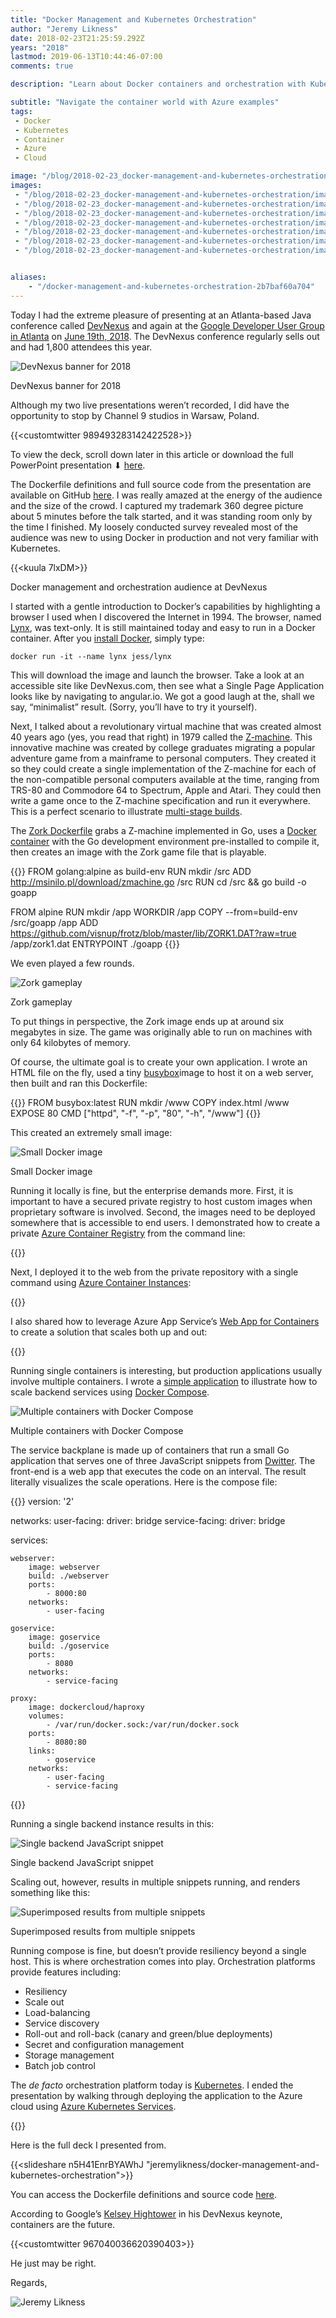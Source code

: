 ```yaml
---
title: "Docker Management and Kubernetes Orchestration"
author: "Jeremy Likness"
date: 2018-02-23T21:25:59.292Z
years: "2018"
lastmod: 2019-06-13T10:44:46-07:00
comments: true

description: "Learn about Docker containers and orchestration with Kubernetes. Includes live video examples using Azure Container Registry, Azure Container Instances, and Azure Kubernetes Service."

subtitle: "Navigate the container world with Azure examples"
tags:
 - Docker 
 - Kubernetes 
 - Container 
 - Azure 
 - Cloud 

image: "/blog/2018-02-23_docker-management-and-kubernetes-orchestration/images/6.png" 
images:
 - "/blog/2018-02-23_docker-management-and-kubernetes-orchestration/images/1.jpeg" 
 - "/blog/2018-02-23_docker-management-and-kubernetes-orchestration/images/2.png" 
 - "/blog/2018-02-23_docker-management-and-kubernetes-orchestration/images/3.png" 
 - "/blog/2018-02-23_docker-management-and-kubernetes-orchestration/images/4.png" 
 - "/blog/2018-02-23_docker-management-and-kubernetes-orchestration/images/5.png" 
 - "/blog/2018-02-23_docker-management-and-kubernetes-orchestration/images/6.png" 
 - "/blog/2018-02-23_docker-management-and-kubernetes-orchestration/images/7.gif" 


aliases:
    - "/docker-management-and-kubernetes-orchestration-2b7baf60a704"
---
```


Today I had the extreme pleasure of presenting at an Atlanta-based Java conference called [DevNexus](https://devnexus.com) and again at the [Google Developer User Group in Atlanta](https://www.meetup.com/gdg-atlanta/) on [June 19th, 2018](https://www.meetup.com/gdg-atlanta/events/250791821/). The DevNexus conference regularly sells out and had 1,800 attendees this year.

![DevNexus banner for 2018](/blog/2018-02-23_docker-management-and-kubernetes-orchestration/images/1.jpeg)
<figcaption>DevNexus banner for 2018</figcaption>

Although my two live presentations weren’t recorded, I did have the opportunity to stop by Channel 9 studios in Warsaw, Poland.

{{<customtwitter 989493283142422528>}}

To view the deck, scroll down later in this article or download the full PowerPoint presentation ⬇ [here](https://jlikme.blob.core.windows.net/presentations/Docker%20Management%20and%20Orchestration.pptx).

The Dockerfile definitions and full source code from the presentation are available on GitHub <i class="fab fa-github"></i> [here](https://github.com/JeremyLikness/devnexus-containers). I was really amazed at the energy of the audience and the size of the crowd. I captured my trademark 360 degree picture about 5 minutes before the talk started, and it was standing room only by the time I finished. My loosely conducted survey revealed most of the audience was new to using Docker in production and not very familiar with Kubernetes.

{{<kuula 7lxDM>}}
<figcaption>Docker management and orchestration audience at DevNexus</figcaption>

I started with a gentle introduction to Docker’s capabilities by highlighting a browser I used when I discovered the Internet in 1994. The browser, named [Lynx](http://lynx.invisible-island.net/lynx2.8.8/lynx_help/about_lynx.html), was text-only. It is still maintained today and easy to run in a Docker container. After you [install Docker](https://docs.docker.com/install/), simply type:

`docker run -it --name lynx jess/lynx`

This will download the image and launch the browser. Take a look at an accessible site like DevNexus.com, then see what a Single Page Application looks like by navigating to angular.io. We got a good laugh at the, shall we say, “minimalist” result. (Sorry, you’ll have to try it yourself).

Next, I talked about a revolutionary virtual machine that was created almost 40 years ago (yes, you read that right) in 1979 called the [Z-machine](https://en.wikipedia.org/wiki/Z-machine). This innovative machine was created by college graduates migrating a popular adventure game from a mainframe to personal computers. They created it so they could create a single implementation of the Z-machine for each of the non-compatible personal computers available at the time, ranging from TRS-80 and Commodore 64 to Spectrum, Apple and Atari. They could then write a game once to the Z-machine specification and run it everywhere. This is a perfect scenario to illustrate [multi-stage builds](https://docs.docker.com/develop/develop-images/multistage-build/).

The <i class="fab fa-github"></i> [Zork Dockerfile](https://github.com/JeremyLikness/devnexus-containers/blob/master/001-zork/Dockerfile) grabs a Z-machine implemented in Go, uses a <i class="fab fa-docker"></i> [Docker container](https://hub.docker.com/_/golang/) with the Go development environment pre-installed to compile it, then creates an image with the Zork game file that is playable.

{{<highlight Dockerfile>}}
FROM golang:alpine as build-env
RUN mkdir /src
ADD http://msinilo.pl/download/zmachine.go /src
RUN cd /src && go build -o goapp

FROM alpine
RUN mkdir /app
WORKDIR /app
COPY --from=build-env /src/goapp /app
ADD https://github.com/visnup/frotz/blob/master/lib/ZORK1.DAT?raw=true /app/zork1.dat
ENTRYPOINT ./goapp
{{</highlight>}}

We even played a few rounds.

![Zork gameplay](/blog/2018-02-23_docker-management-and-kubernetes-orchestration/images/2.png)
<figcaption>Zork gameplay</figcaption>

To put things in perspective, the Zork image ends up at around six megabytes in size. The game was originally able to run on machines with only 64 kilobytes of memory.

Of course, the ultimate goal is to create your own application. I wrote an HTML file on the fly, used a tiny [busybox](https://www.busybox.net/)image to host it on a web server, then built and ran this Dockerfile:

{{<highlight Dockerfile>}}
FROM busybox:latest
RUN mkdir /www
COPY index.html /www
EXPOSE 80
CMD ["httpd", "-f", "-p", "80", "-h", "/www"]
{{</highlight>}}

This created an extremely small image:

![Small Docker image](/blog/2018-02-23_docker-management-and-kubernetes-orchestration/images/3.png)
<figcaption>Small Docker image</figcaption>

Running it locally is fine, but the enterprise demands more. First, it is important to have a secured private registry to host custom images when proprietary software is involved. Second, the images need to be deployed somewhere that is accessible to end users. I demonstrated how to create a private [Azure Container Registry](https://aka.ms/S19cpz) from the command line:

{{<youtube xp3IifCRgFY>}}

Next, I deployed it to the web from the private repository with a single command using [Azure Container Instances](https://aka.ms/aci-docs):

{{<youtube s-Z06cJUREY>}}

I also shared how to leverage Azure App Service’s [Web App for Containers](https://aka.ms/Pg2i5f) to create a solution that scales both up and out:

{{<youtube jhMhscoO3X8>}}

Running single containers is interesting, but production applications usually involve multiple containers. I wrote a <i class="fab fa-github"></i> [simple application](https://github.com/JeremyLikness/devnexus-containers/tree/master/003-compose) to illustrate how to scale backend services using [Docker Compose](https://docs.docker.com/compose/).

![Multiple containers with Docker Compose](/blog/2018-02-23_docker-management-and-kubernetes-orchestration/images/4.png)
<figcaption>Multiple containers with Docker Compose</figcaption>

The service backplane is made up of containers that run a small Go application that serves one of three JavaScript snippets from [Dwitter](https://www.dwitter.net/). The front-end is a web app that executes the code on an interval. The result literally visualizes the scale operations. Here is the compose file:

{{<highlight Yaml>}}
version: '2'

networks:
    user-facing:
      driver: bridge
    service-facing:
      driver: bridge

services: 

    webserver: 
        image: webserver
        build: ./webserver
        ports:
            - 8000:80
        networks: 
            - user-facing

    goservice: 
        image: goservice
        build: ./goservice 
        ports:
            - 8080
        networks: 
            - service-facing

    proxy:
        image: dockercloud/haproxy
        volumes:
            - /var/run/docker.sock:/var/run/docker.sock
        ports:
            - 8080:80        
        links:
            - goservice
        networks:
            - user-facing
            - service-facing
{{</highlight>}}

Running a single backend instance results in this:

![Single backend JavaScript snippet](/blog/2018-02-23_docker-management-and-kubernetes-orchestration/images/5.png)
<figcaption>Single backend JavaScript snippet</figcaption>

Scaling out, however, results in multiple snippets running, and renders something like this:

![Superimposed results from multiple snippets](/blog/2018-02-23_docker-management-and-kubernetes-orchestration/images/6.png)
<figcaption>Superimposed results from multiple snippets</figcaption>

Running compose is fine, but doesn’t provide resiliency beyond a single host. This is where orchestration comes into play. Orchestration platforms provide features including:

* Resiliency
* Scale out
* Load-balancing
* Service discovery
* Roll-out and roll-back (canary and green/blue deployments)
* Secret and configuration management
* Storage management
* Batch job control

The _de facto_ orchestration platform today is [Kubernetes](https://kubernetes.io/). I ended the presentation by walking through deploying the application to the Azure cloud using [Azure Kubernetes Services](https://aka.ms/aks-docs).

{{<youtube A-w8MHlqyQU>}}

Here is the full deck I presented from.

{{<slideshare n5H41EnrBYAWhJ "jeremylikness/docker-management-and-kubernetes-orchestration">}}

You can access the Dockerfile definitions and source code <i class="fab fa-github"></i> [here](https://github.com/JeremyLikness/devnexus-containers).

According to Google’s [Kelsey Hightower](https://twitter.com/kelseyhightower) in his DevNexus keynote, containers are the future.

{{<customtwitter 967040036620390403>}}

He just may be right.

Regards,

![Jeremy Likness](/blog/2018-02-23_docker-management-and-kubernetes-orchestration/images/7.gif)
